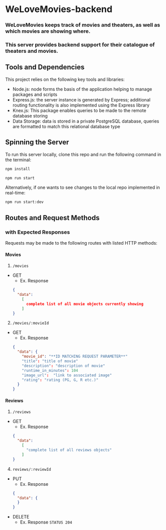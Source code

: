 # WeLoveMovies-backend
### WeLoveMovies keeps track of movies and theaters, as well as which movies are showing where.
### This server provides backend support for their catalogue of theaters and movies.

## Tools and Dependencies
This project relies on the following key tools and libraries:
  - Node.js: node forms the basis of the application helping to manage packages and scripts
  - Express.js: the server instance is generated by Express; additional routing functionality is also implemented using the Express library
  - Knex.js: This package enables queries to be made to the remote database storing
  - Data Storage: data is stored in a private PostgreSQL database, queries are formatted to match this relational database type

## Spinning the Server
To run this server locally, clone this repo and run the following command in the terminal: 
```bash
npm install
```
```bash
npm run start
```
Alternatively, if one wants to see changes to the local repo implemented in real-time:
```bash
npm run start:dev
```

## Routes and Request Methods
### with Expected Responses
Requests may be made to the following routes with listed HTTP methods:

#### Movies
1. `/movies`
  - GET 
    - Ex. Response
    ```json
    {
      "data":
        [
          complete list of all movie objects currently showing
        ]
    }
    ```

2. `/movies/:movieId`
  - GET 
    - Ex. Response
    ```json
    {
      "data": {
        "movie_id": "**ID MATCHING REQUEST PARAMETER**"
        "title": "title of movie"
        "description": "description of movie"
        "runtime_in_minutes": 104
        "image_url":  "link to associated image"
        "rating": "rating (PG, G, R etc.)"
      }
    }
    ```
#### Reviews
1. `/reviews`
  - GET
    - Ex. Response
    ```json
    {
      "data":
        [
          "complete list of all reviews objects"
        ]
    }
    ```

4. `reviews/:reviewId` 
  - PUT 
    - Ex. Response
    ```json
    {
      "data": {
      }
    }
    ```
  - DELETE
    - Ex. Response `STATUS 204`
